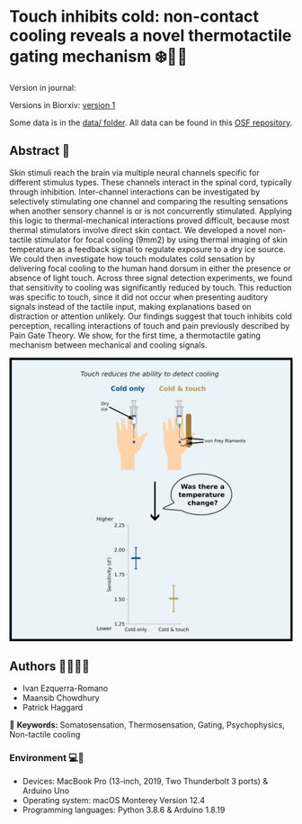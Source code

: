 # Touch inhibits cold: non-contact cooling reveals a novel thermotactile gating mechanism :snowflake::cold_face::call_me_hand:
Version in journal:

Versions in Biorxiv: [version 1](https://www.biorxiv.org/content/10.1101/2024.08.06.606653v1)

Some data is in the [data/ folder](data/). All data can be found in this [OSF repository](https://osf.io/sv6eu/).

## Abstract :page_with_curl:
Skin stimuli reach the brain via multiple neural channels specific for different stimulus types. These channels interact in the spinal cord, typically through inhibition. Inter-channel interactions can be investigated by selectively stimulating one channel and comparing the resulting sensations when another sensory channel is or is not concurrently stimulated. Applying this logic to thermal-mechanical interactions proved difficult, because most thermal stimulators involve direct skin contact. We developed a novel non-tactile stimulator for focal cooling (9mm2) by using thermal imaging of skin temperature as a feedback signal to regulate exposure to a dry ice source. We could then investigate how touch modulates cold sensation by delivering focal cooling to the human hand dorsum in either the presence or absence of light touch. Across three signal detection experiments, we found that sensitivity to cooling was significantly reduced by touch. This reduction was specific to touch, since it did not occur when presenting auditory signals instead of the tactile input, making explanations based on distraction or attention unlikely. Our findings suggest that touch inhibits cold perception, recalling interactions of touch and pain previously described by Pain Gate Theory. We show, for the first time, a thermotactile gating mechanism between mechanical and cooling signals.

![Highlights in graphical format](./graphical_abstract.png "Graphical abstract")

## Authors :man_scientist::woman_scientist:
- Ivan Ezquerra-Romano
- Maansib Chowdhury
- Patrick Haggard

:key: **Keywords:** Somatosensation, Thermosensation, Gating, Psychophysics, Non-tactile cooling

### Environment :computer::floppy_disk:
- Devices: MacBook Pro (13-inch, 2019, Two Thunderbolt 3 ports) & Arduino Uno
- Operating system: macOS Monterey Version 12.4
- Programming languages: Python 3.8.6 & Arduino 1.8.19
